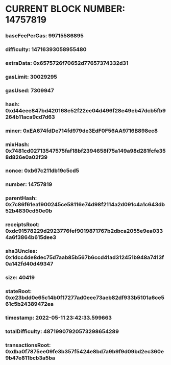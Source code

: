 # CURRENT BLOCK NUMBER: 14757819

### baseFeePerGas: 99715586895
### difficulty: 14716393058955480
### extraData: 0x6575726f70652d77657374332d31
### gasLimit: 30029295
### gasUsed: 7309947
### hash: 0xd44eee847bd420168e52f22ee04d496f28e49eb47dcb5fb9264b11aca9cd7d63
### miner: 0xEA674fdDe714fd979de3EdF0F56AA9716B898ec8
### mixHash: 0x7481cd02713547575faf18bf2394658f75a149a98d281fcfe358d826e0a02f39
### nonce: 0xb67c211db19c5cd5
### number: 14757819
### parentHash: 0x7c86f61ea1900245ce58116e74d98f2114a2d091c4a1c643db52b4830cd50e0b
### receiptsRoot: 0xdc91578229d2923776fef9019871767b2dbca2055e9ea0334a6f3864b615dee3
### sha3Uncles: 0x1dcc4de8dec75d7aab85b567b6ccd41ad312451b948a7413f0a142fd40d49347
### size: 40419
### stateRoot: 0xe23bdd0e65c14b0f17277ad0eee73aeb82df933b5101a6ce561c5b24389472ea
### timestamp: 2022-05-11 23:42:33.599663
### totalDifficulty: 48719907920573298654289
### transactionsRoot: 0xdba0f7875ee09fe3b357f5424e8bd7a9b9f9d09bd2ec360e9b47e811bcb3a5ba
